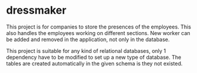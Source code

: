 # dressmaker

This project is for companies to store the presences of the employees.
This also handles the employees working on different sections.
New worker can be added and removed in the application, not only in the database.

This project is suitable for any kind of relational databases, only 1 dependency have to be modified to set up a new type of database.
The tables are created automatically in the given schema is they not existed.

